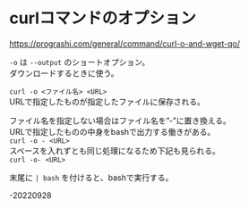# curlコマンドのオプション
https://prograshi.com/general/command/curl-o-and-wget-qo/

`-o` は `--output` のショートオプション。  
ダウンロードするときに使う。  

`curl -o <ファイル名> <URL>`  
URLで指定したものが指定したファイルに保存される。  

ファイル名を指定しない場合はファイル名を”-”に置き換える。  
URLで指定したものの中身をbashで出力する働きがある。  
`curl -o - <URL>`  
スペースを入れずとも同じ処理になるため下記も見られる。  
`curl -o- <URL>`  

末尾に `| bash` を付けると、bashで実行する。  


-20220928
